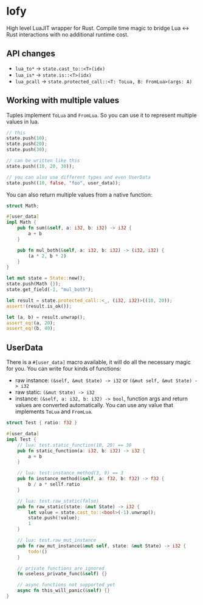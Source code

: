 # lofy
High level LuaJIT wrapper for Rust. Compile time magic to bridge Lua <-> Rust interactions with no additional runtime cost.

## API changes
- `lua_to*` -> `state.cast_to::<T>(idx)`
- `lua_is*` -> `state.is::<T>(idx)`
- `lua_pcall` -> `state.protected_call::<T: ToLua, B: FromLua>(args: A)`

## Working with multiple values
Tuples implement `ToLua` and `FromLua`. So you can use it to represent multiple values in lua.
```rust
// this
state.push(10);
state.push(20);
state.push(30);

// can be written like this
state.push((10, 20, 30));

// you can also use different types and even UserData
state.push((10, false, "foo", user_data));
```
You can also return multiple values from a native function:
```rust
struct Math;

#[user_data]
impl Math {
    pub fn sum(&self, a: i32, b: i32) -> i32 {
        a + b
    }

    pub fn mul_both(&self, a: i32, b: i32) -> (i32, i32) {
        (a * 2, b * 2)
    }
}

let mut state = State::new();
state.push(Math {});
state.get_field(-1, "mul_both");

let result = state.protected_call::<_, (i32, i32)>((10, 20));
assert!(result.is_ok());

let (a, b) = result.unwrap();
assert_eq!(a, 20);
assert_eq!(b, 40);
```

## UserData
There is a `#[user_data]` macro available, it will do all the necessary magic for you. You can write four kinds of functions:
- raw instance: `(&self, &mut State) -> i32` or `(&mut self, &mut State) -> i32`
- raw static: `(&mut State) -> i32`
- instance: `(&self, a: i32, b: i32) -> bool`, function args and return values are converted automatically. You can use any value that implements `ToLua` and `FromLua`.

```rust
struct Test { ratio: f32 }

#[user_data]
impl Test {
    // lua: test.static_function(10, 20) == 30
    pub fn static_function(a: i32, b: i32) -> i32 {
        a + b
    }

    // lua: test:instance_method(3, 9) == 3
    pub fn instance_method(&self, a: f32, b: f32) -> f32 {
        b / a * sellf.ratio
    }

    // lua: test.raw_static(false)
    pub fn raw_static(state: &mut State) -> i32 {
        let value = state.cast_to::<bool>(-1).unwrap();
        state.push(!value);
        1
    }

    // lua: test.raw_mut_instance
    pub fn raw_mut_instance(&mut self, state: &mut State) -> i32 {
        todo!()
    }

    // private functions are ignored
    fn useless_private_func(&self) {}

    // async functions not supported yet
    async fn this_will_panic(&self) {}
}
```
